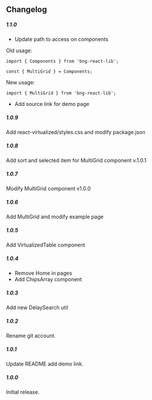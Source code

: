## Changelog

##### 1.1.0

- Update path to access on components

Old usage:

`import { Components } from 'bng-react-lib';`

`const { MultiGrid } = Components;`

New usage:

`import { MultiGrid } from 'bng-react-lib';`

- Add source link for demo page

##### 1.0.9

Add react-virtualized/styles.css and modify package.json

##### 1.0.8

Add sort and selected item for MultiGrid component v.1.0.1

##### 1.0.7

Modify MultiGrid component v1.0.0

##### 1.0.6

Add MultiGrid and modify example page

##### 1.0.5

Add VirtualizedTable component

##### 1.0.4

- Remove Home in pages
- Add ChipsArray component

##### 1.0.3

Add new DelaySearch util

##### 1.0.2

Rename git account.

##### 1.0.1

Update README add demo link.

##### 1.0.0

Initial release.
